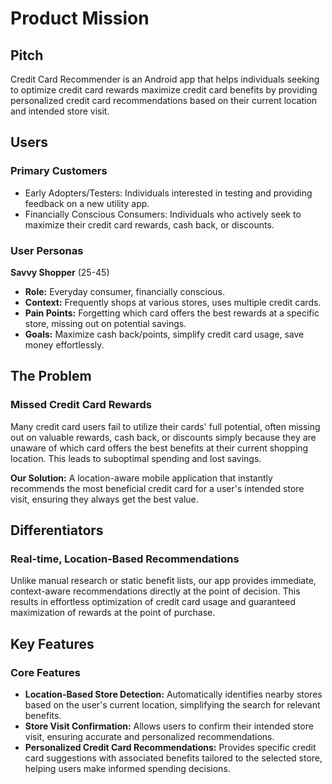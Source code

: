 # Product Mission

## Pitch
Credit Card Recommender is an Android app that helps individuals seeking to optimize credit card rewards maximize credit card benefits
by providing personalized credit card recommendations based on their current location and intended store visit.

## Users

### Primary Customers
- Early Adopters/Testers: Individuals interested in testing and providing feedback on a new utility app.
- Financially Conscious Consumers: Individuals who actively seek to maximize their credit card rewards, cash back, or discounts.

### User Personas
**Savvy Shopper** (25-45)
- **Role:** Everyday consumer, financially conscious.
- **Context:** Frequently shops at various stores, uses multiple credit cards.
- **Pain Points:** Forgetting which card offers the best rewards at a specific store, missing out on potential savings.
- **Goals:** Maximize cash back/points, simplify credit card usage, save money effortlessly.

## The Problem

### Missed Credit Card Rewards
Many credit card users fail to utilize their cards' full potential, often missing out on valuable rewards, cash back, or discounts simply because they are unaware of which card offers the best benefits at their current shopping location. This leads to suboptimal spending and lost savings.

**Our Solution:** A location-aware mobile application that instantly recommends the most beneficial credit card for a user's intended store visit, ensuring they always get the best value.

## Differentiators

### Real-time, Location-Based Recommendations
Unlike manual research or static benefit lists, our app provides immediate, context-aware recommendations directly at the point of decision.
This results in effortless optimization of credit card usage and guaranteed maximization of rewards at the point of purchase.

## Key Features

### Core Features
- **Location-Based Store Detection:** Automatically identifies nearby stores based on the user's current location, simplifying the search for relevant benefits.
- **Store Visit Confirmation:** Allows users to confirm their intended store visit, ensuring accurate and personalized recommendations.
- **Personalized Credit Card Recommendations:** Provides specific credit card suggestions with associated benefits tailored to the selected store, helping users make informed spending decisions.
